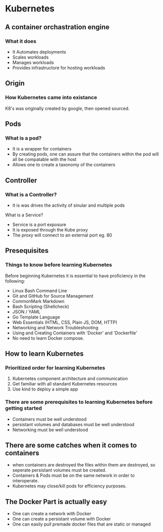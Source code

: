 # Kubernetes
## A container orchastration engine

### What it does

* It Automates deployments
* Scales workloads
* Manages workloads
* Provides infrastructore for hosting workloads

## Origin
### How Kubernetes came into existance

K8's was originally created by google, then opened sourced.

## Pods
### What is a pod?

* It is a wrapper for containers
* By creating pods, one can assure that the containers within the pod will all be compatable with the host
* Allows one to create a taxonomy of the containers

## Controller
### What is a Controller?

* It is was drives the activity of sinular and multiple pods

What is a Service?

* Service is a port exposure
* It is exposed through the Kube proxy
* The proxy will connect to an external port eg. 80

## Presequisites
### Things to know before learning Kubernetes

Before beginning Kubernetes it is essential to have proficiency in the following:

* Linux Bash Command Line
* Git and GitHub for Source Management
* CommonMark Markdown
* Bash Scripting (Shellcheck)
* JSON / YAML
* Go Template Language
* Web Essentials (HTML, CSS, Plain JS, DOM, HTTP)
* Networking and Network Troubleshooting
* Using and Creating Containers with 'Docker' and 'Dockerfile'
* No need to learn Docker compose.

## How to learn Kubernetes
### Prioritized order for learning Kubernetes

1. Kubernetes component architecture and communication
2. Get familiar with all standard Kubernetes resources
3. Use kind to deploy a simple app

### There are some prerequisites to learning Kubernetes before getting started

* Containers must be well understood
* persistant volumes and databases must be well understood
* Networking must be well understood

## There are some catches when it comes to containers

* when containers are destroyed the files within them are destroyed, so seperate persistant volumes must be created.
* Containers & Pods must be on the same network in order to interoperate.
* Kubernetes may close/kill pods for efficiency purposes.

## The Docker Part is actually easy

* One can create a network with Docker
* One can create a persistant volume with Docker
* One can easily pull premade docker files that are static or managed